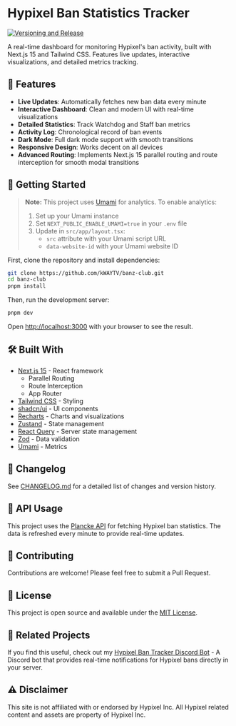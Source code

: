 # Hypixel Ban Statistics Tracker

[![Versioning and Release](https://github.com/kWAYTV/banz-club/actions/workflows/release.yml/badge.svg)](https://github.com/kWAYTV/banz-club/actions/workflows/release.yml)

A real-time dashboard for monitoring Hypixel's ban activity, built with Next.js
15 and Tailwind CSS. Features live updates, interactive visualizations, and
detailed metrics tracking.

## 🌟 Features

- **Live Updates**: Automatically fetches new ban data every minute
- **Interactive Dashboard**: Clean and modern UI with real-time visualizations
- **Detailed Statistics**: Track Watchdog and Staff ban metrics
- **Activity Log**: Chronological record of ban events
- **Dark Mode**: Full dark mode support with smooth transitions
- **Responsive Design**: Works decent on all devices
- **Advanced Routing**: Implements Next.js 15 parallel routing and route
  interception for smooth modal transitions

## 🚀 Getting Started

> **Note:** This project uses [Umami](https://umami.is/) for analytics. To
> enable analytics:
>
> 1. Set up your Umami instance
> 2. Set `NEXT_PUBLIC_ENABLE_UMAMI=true` in your `.env` file
> 3. Update in `src/app/layout.tsx`:
>    - `src` attribute with your Umami script URL
>    - `data-website-id` with your Umami website ID

First, clone the repository and install dependencies:

```bash
git clone https://github.com/kWAYTV/banz-club.git
cd banz-club
pnpm install
```

Then, run the development server:

```bash
pnpm dev
```

Open [http://localhost:3000](http://localhost:3000) with your browser to see the
result.

## 🛠️ Built With

- [Next.js 15](https://nextjs.org/) - React framework
  - Parallel Routing
  - Route Interception
  - App Router
- [Tailwind CSS](https://tailwindcss.com/) - Styling
- [shadcn/ui](https://ui.shadcn.com/) - UI components
- [Recharts](https://recharts.org/) - Charts and visualizations
- [Zustand](https://zustand-demo.pmnd.rs/) - State management
- [React Query](https://tanstack.com/query/latest) - Server state management
- [Zod](https://zod.dev/) - Data validation
- [Umami](https://umami.is/) - Metrics

## 🤖 Changelog

See [CHANGELOG.md](CHANGELOG.md) for a detailed list of changes and version
history.

## 📝 API Usage

This project uses the [Plancke API](https://plancke.io) for fetching Hypixel ban
statistics. The data is refreshed every minute to provide real-time updates.

## 🤝 Contributing

Contributions are welcome! Please feel free to submit a Pull Request.

## 📜 License

This project is open source and available under the [MIT License](LICENSE).

## 🤖 Related Projects

If you find this useful, check out my
[Hypixel Ban Tracker Discord Bot](https://github.com/kWAYTV/hypixel-ban-tracker-bot) -
A Discord bot that provides real-time notifications for Hypixel bans directly in
your server.

## ⚠️ Disclaimer

This site is not affiliated with or endorsed by Hypixel Inc. All Hypixel related
content and assets are property of Hypixel Inc.
